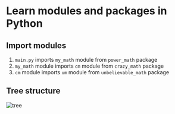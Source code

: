 # Learn modules and packages in Python

## Import modules

1. `main.py` imports `my_math` module from `power_math` package
2. `my_math` module imports `cm` module from `crazy_math` package
3. `cm` module imports `um` module from `unbelievable_math` package

## Tree structure

![tree](https://i.imgur.com/UJVhQFg.png)
